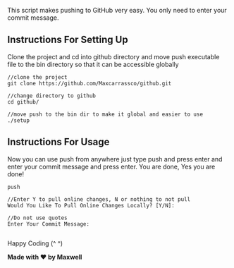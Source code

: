 This script makes pushing to GitHub very easy.
You only need to enter your commit message.


## Instructions For Setting Up

Clone the project and cd into github directory and move
push executable file to the bin directory so
that it can be accessible globally

```
//clone the project
git clone https://github.com/Maxcarrassco/github.git

//change directory to github
cd github/

//move push to the bin dir to make it global and easier to use
./setup

```

## Instructions For Usage

Now you can use push from anywhere just type
push and press enter and enter your commit message
and press enter. You are done, Yes you are done!


```
push

//Enter Y to pull online changes, N or nothing to not pull
Would You Like To Pull Online Changes Locally? [Y/N]:

//Do not use quotes
Enter Your Commit Message: 


```

Happy Coding (^ ^)

**Made with ❤️ by Maxwell**
